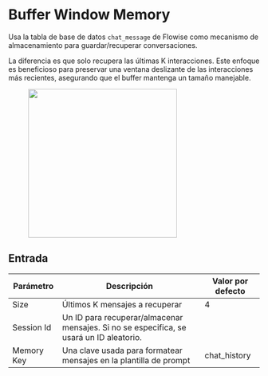 # Buffer Window Memory

Usa la tabla de base de datos `chat_message` de Flowise como mecanismo de almacenamiento para guardar/recuperar conversaciones.

La diferencia es que solo recupera las últimas K interacciones. Este enfoque es beneficioso para preservar una ventana deslizante de las interacciones más recientes, asegurando que el buffer mantenga un tamaño manejable.

<figure><img src="../../../.gitbook/assets/image--1---1---3---1-.png" alt="" width="298"><figcaption></figcaption></figure>

## Entrada

| Parámetro   | Descripción                                                                      | Valor por defecto |
| ----------- | -------------------------------------------------------------------------------- | ----------------- |
| Size        | Últimos K mensajes a recuperar                                                    | 4                 |
| Session Id  | Un ID para recuperar/almacenar mensajes. Si no se especifica, se usará un ID aleatorio. |               |
| Memory Key  | Una clave usada para formatear mensajes en la plantilla de prompt                | chat_history      |
